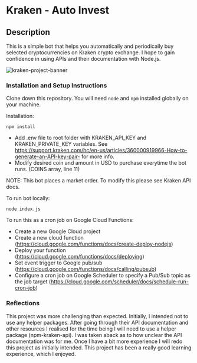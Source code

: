 # Kraken - Auto Invest

## Description
This is a simple bot that helps you automatically and periodically buy selected cryptocurrencies on Kraken crypto exchange. I hope to gain confidence in using APIs and their documentation with Node.js.

![kraken-project-banner](https://user-images.githubusercontent.com/46342592/156112167-9bf78e1e-6d43-4756-b869-26e7a1ab9877.png)

### Installation and Setup Instructions
Clone down this repository. You will need `node` and `npm` installed globally on your machine.  

Installation:

`npm install`   

- Add .env file to root folder with KRAKEN_API_KEY and KRAKEN_PRIVATE_KEY variables. See https://support.kraken.com/hc/en-us/articles/360000919966-How-to-generate-an-API-key-pair- for more info.
- Modify desired coin and amount in USD to purchase everytime the bot runs. (COINS array, line 11)

NOTE: This bot places a market order. To modify this please see Kraken API docs.

To run bot locally:

`node index.js`  

To run this as a cron job on Google Cloud Functions:
- Create a new Google Cloud project
- Create a new cloud function (https://cloud.google.com/functions/docs/create-deploy-nodejs)
- Deploy your function (https://cloud.google.com/functions/docs/deploying)
- Set event trigger to Google pub/sub (https://cloud.google.com/functions/docs/calling/pubsub)
- Configure a cron job on Google Scheduler to specify a Pub/Sub topic as the job target (https://cloud.google.com/scheduler/docs/schedule-run-cron-job)

### Reflections
This project was more challenging than expected. Initially, I intended not to use any helper packages. After going through their API documentation and other resources I realised for the time being I will need to use a helper package (npm-kraken-api). I was taken aback as to how unclear the API documentation was for me. Once I have a bit more experience I will redo this project as initially intended. This project has been a really good learning experience, which I enjoyed.
